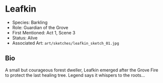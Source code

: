 # Leafkin

- Species: Barkling
- Role: Guardian of the Grove
- First Mentioned: Act 1, Scene 3
- Status: Alive
- Associated Art: `art/sketches/leafkin_sketch_01.jpg`

## Bio
A small but courageous forest dweller, Leafkin emerged after the Grove Fire to protect the last healing tree. Legend says it whispers to the roots...
